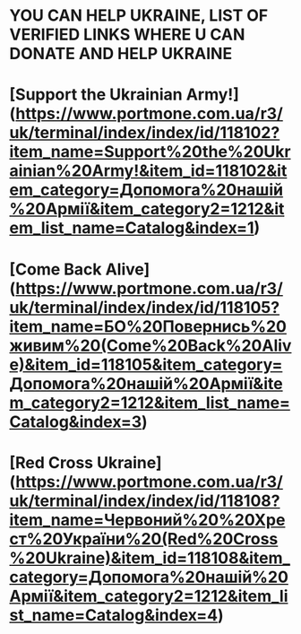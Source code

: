 # YOU CAN HELP UKRAINE, LIST OF VERIFIED LINKS WHERE U CAN DONATE AND HELP UKRAINE

# [Support the Ukrainian Army!] (https://www.portmone.com.ua/r3/uk/terminal/index/index/id/118102?item_name=Support%20the%20Ukrainian%20Army!&item_id=118102&item_category=Допомога%20нашій%20Армії&item_category2=1212&item_list_name=Catalog&index=1)

# [Come Back Alive] (https://www.portmone.com.ua/r3/uk/terminal/index/index/id/118105?item_name=БО%20Повернись%20живим%20(Come%20Back%20Alive)&item_id=118105&item_category=Допомога%20нашій%20Армії&item_category2=1212&item_list_name=Catalog&index=3)

# [Red Cross Ukraine] (https://www.portmone.com.ua/r3/uk/terminal/index/index/id/118108?item_name=Червоний%20%20Хрест%20України%20(Red%20Cross%20Ukraine)&item_id=118108&item_category=Допомога%20нашій%20Армії&item_category2=1212&item_list_name=Catalog&index=4)
